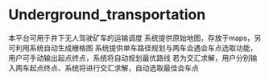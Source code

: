 # Underground_transportation
本平台可用于井下无人驾驶矿车的运输调度
系统提供原始地图，存放于maps，另可利用系统自动生成栅格图
系统提供单车路径规划与两车会遇会车点选取功能，用户可手动输出起点终点，系统将自动规划最优路线
若为交汇求解，用户分别输入两车起点终点、系统将进行交汇求解，自动选取最佳会车点
